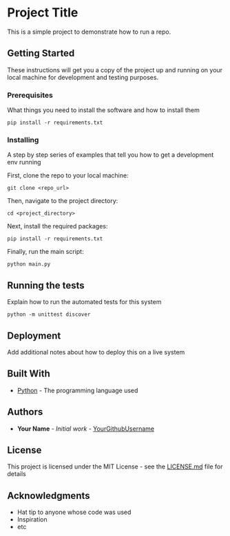 # Project Title

This is a simple project to demonstrate how to run a repo.

## Getting Started

These instructions will get you a copy of the project up and running on your local machine for development and testing purposes.

### Prerequisites

What things you need to install the software and how to install them

```
pip install -r requirements.txt
```

### Installing

A step by step series of examples that tell you how to get a development env running

First, clone the repo to your local machine:

```
git clone <repo_url>
```

Then, navigate to the project directory:

```
cd <project_directory>
```

Next, install the required packages:

```
pip install -r requirements.txt
```

Finally, run the main script:

```
python main.py
```

## Running the tests

Explain how to run the automated tests for this system

```
python -m unittest discover
```

## Deployment

Add additional notes about how to deploy this on a live system

## Built With

* [Python](https://www.python.org/) - The programming language used

## Authors

* **Your Name** - *Initial work* - [YourGithubUsername](https://github.com/YourGithubUsername)

## License

This project is licensed under the MIT License - see the [LICENSE.md](LICENSE.md) file for details

## Acknowledgments

* Hat tip to anyone whose code was used
* Inspiration
* etc